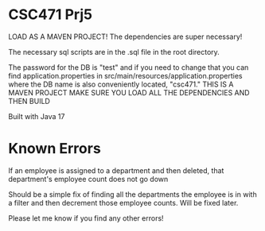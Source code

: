 # CSC471 Prj5

LOAD AS A MAVEN PROJECT! The dependencies are super necessary!

The necessary sql scripts are in the .sql file in the root directory. 

The password for the DB is "test" and if you need to change that you can find application.properties in src/main/resources/application.properties where the DB name is also conveniently located, "csc471." THIS IS A MAVEN PROJECT MAKE SURE YOU LOAD ALL THE DEPENDENCIES AND THEN BUILD

Built with Java 17
# Known Errors
If an employee is assigned to a department and then deleted, that department's employee count does not go down

Should be a simple fix of finding all the departments the employee is in with a filter and then decrement those employee counts.
Will be fixed later.

Please let me know if you find any other errors!